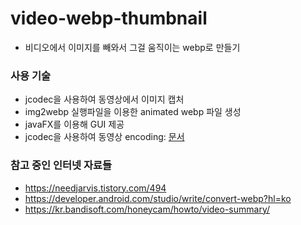 # video-webp-thumbnail

- 비디오에서 이미지를 빼와서 그걸 움직이는 webp로 만들기

### 사용 기술
- jcodec을 사용하여 동영상에서 이미지 캡처
- img2webp 실행파일을 이용한 animated webp 파일 생성
- javaFX를 이용해 GUI 제공
- jcodec을 사용하여 동영상 encoding: [문서](./docs/video.md)

### 참고 중인 인터넷 자료들
- https://needjarvis.tistory.com/494
- https://developer.android.com/studio/write/convert-webp?hl=ko
- https://kr.bandisoft.com/honeycam/howto/video-summary/

